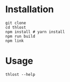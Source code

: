 # Installation

```shell
git clone
cd thlost
npm install # yarn install
npm run build
npm link
```

# Usage

```shell
thlost --help
```

